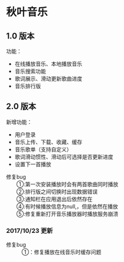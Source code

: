 # 秋叶音乐

## 1.0 版本  
功能：

- 在线播放音乐、本地播放音乐
- 音乐搜索功能
- 歌词展示、滑动更新歌曲进度
- 音乐排行版

## 2.0 版本
新增功能：

- 用户登录
- 音乐上传、下载、收藏、缓存
- 音乐歌单（支持自定义）
- 歌词滑动惯性、滑动后可选择是否更新进度
- 设置下一首播放  

修复bug  
　　①:第一次安装播放时会有两首歌曲同时播放  
　　②:排行版之间切换时出现数据错误  
　　③:通知栏在应用退出后依然存在  
　　④:有时候播放信息为null,，但是依然在播放  
　　⑤:修复重新打开音乐播放器时播放服务崩溃

### 2017/10/23 更新
   修复bug  
　　　①：修复播放在线音乐时缓存问题
       


        
